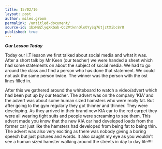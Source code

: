 ```yaml
---
title: 15/02/16
layout: post
author: miles.groom
permalink: /untitled-document/
source-id: 1bxMBZlyqXRGab-Qc2VtknnOloOYySq76tjztXibc8r8
published: true
---
```

**_Our Lesson Today_**

Today our I.T lesson we first talked about social media and what it was. After a short talk by Mr Keen (our teacher) we were handed a sheet which had some statements on about the subject of social media. We had to go around the class and find a person who has done that statement. We could not ask the same person twice. The winner was the person with the ost lines filled in.

After this we gathered around the whiteboard to watch a video/advert which had been put up by our teacher. The advert was on the company 'KIA' and the advert was about some human sized hamsters who were really fat. But after going to the gym regularly they got thinner and thinner. They were developing. As they arrived in their brand new KIA car to the red carpet they were all wearing tight suits and people were screaming to see them. This advert made you know that the new KIA car had developed loads from the former car just like the hamsters had developed from being fat to being thin. The advert was also very exciting as there was nobody giving a boring speech but just pictures and words. It also caught my eye as you wouldn't see a human sized hamster walking around the streets in day to day life!!!!

